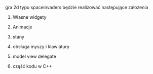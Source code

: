 gra 2d typu spaceinvaders 
będzie realizować następujące założenia 
1. Własne widgety

2. Animacje

3. stany

4. obsługa myszy i klawiatury

5. model view delegate

6. część kodu w C++
